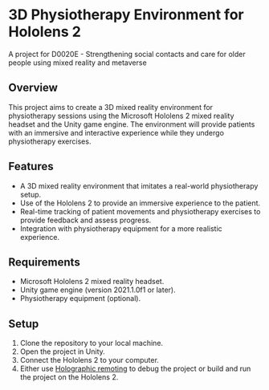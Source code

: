 

# 3D Physiotherapy Environment for Hololens 2

A project for D0020E - Strengthening social contacts and care for older people using mixed reality and metaverse

## Overview

This project aims to create a 3D mixed reality environment for physiotherapy sessions using the Microsoft Hololens 2 mixed reality headset and the Unity game engine. The environment will provide patients with an immersive and interactive experience while they undergo physiotherapy exercises.

## Features

- A 3D mixed reality environment that imitates a real-world physiotherapy setup.
- Use of the Hololens 2 to provide an immersive experience to the patient.
- Real-time tracking of patient movements and physiotherapy exercises to provide feedback and assess progress.
- Integration with physiotherapy equipment for a more realistic experience.

## Requirements

- Microsoft Hololens 2 mixed reality headset.
- Unity game engine (version 2021.1.0f1 or later).
- Physiotherapy equipment (optional).

## Setup

1. Clone the repository to your local machine.
2. Open the project in Unity.
3. Connect the Hololens 2 to your computer.
4. Either use [Holographic remoting](https://learn.microsoft.com/en-us/windows/mixed-reality/mrtk-unity/mrtk2/features/tools/holographic-remoting?view=mrtkunity-2022-05) to debug the project or build and run the project on the Hololens 2.
